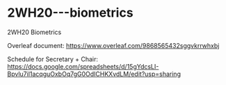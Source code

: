 # 2WH20---biometrics
2WH20 Biometrics

Overleaf document: https://www.overleaf.com/9868565432sggvkrrwhxbj

Schedule for Secretary + Chair: https://docs.google.com/spreadsheets/d/15gYdcsLI-Bpvlu7il1acqguOxbOq7gG0OdICHKXvdLM/edit?usp=sharing
